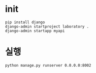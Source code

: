 # init
```
pip install django
django-admin startproject laboratory .
django-admin startapp myapi
```

# 실행
```
python manage.py runserver 0.0.0.0:8002
```
